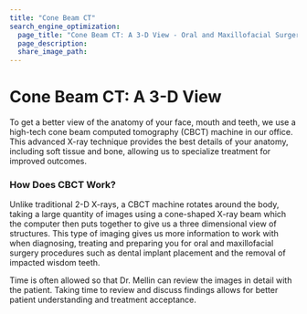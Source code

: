 ```yaml
---
title: "Cone Beam CT"
search_engine_optimization:
  page_title: "Cone Beam CT: A 3-D View - Oral and Maxillofacial Surgery of Greeley PC"
  page_description:
  share_image_path:
---
```


# Cone Beam CT: A 3-D View
To get a better view of the anatomy of your face, mouth and teeth, we use a high-tech cone beam computed tomography (CBCT) machine in our office.  This advanced X-ray technique provides the best details of your anatomy, including soft tissue and bone, allowing us to specialize treatment for improved outcomes.

### How Does CBCT Work?

Unlike traditional 2-D X-rays, a CBCT machine rotates around the body, taking a large quantity of images using a cone-shaped X-ray beam which the computer then puts together to give us a three dimensional view of structures.  This type of imaging gives us more information to work with when diagnosing, treating and preparing you for oral and maxillofacial surgery procedures such as dental implant placement and the removal of impacted wisdom teeth.

Time is often allowed so that Dr. Mellin can review the images in detail with the patient. Taking time to review and discuss findings allows for better patient understanding and treatment acceptance.
